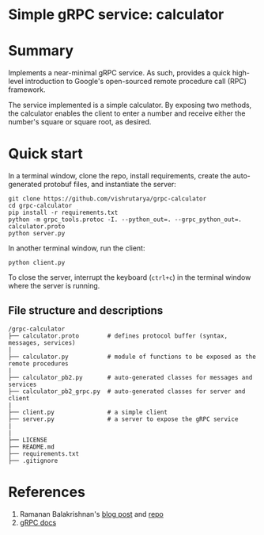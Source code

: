 # Simple gRPC service: calculator

# Summary

Implements a near-minimal gRPC service. As such, provides a quick high-level introduction to Google's open-sourced remote procedure call (RPC) framework.

The service implemented is a simple calculator. By exposing two methods, the calculator enables the client to enter a number and receive either the number's square or square root, as desired.

# Quick start

In a terminal window, clone the repo, install requirements, create the auto-generated protobuf files, and instantiate the server:
```
git clone https://github.com/vishrutarya/grpc-calculator
cd grpc-calculator
pip install -r requirements.txt
python -m grpc_tools.protoc -I. --python_out=. --grpc_python_out=. calculator.proto
python server.py
```

In another terminal window, run the client:
```
python client.py
```

To close the server, interrupt the keyboard (`ctrl+c`) in the terminal window where the server is running.


## File structure and descriptions

```
/grpc-calculator
├── calculator.proto        # defines protocol buffer (syntax, messages, services)
|
├── calculator.py           # module of functions to be exposed as the remote procedures
|
├── calculator_pb2.py       # auto-generated classes for messages and services
├── calculator_pb2_grpc.py  # auto-generated classes for server and client
|
├── client.py               # a simple client
├── server.py               # a server to expose the gRPC service
|
|
├── LICENSE
├── README.md
├── requirements.txt        
├── .gitignore
```

# References

1. Ramanan Balakrishnan's [blog post](https://engineering.semantics3.com/6c4e25f0c506) and [repo](https://github.com/ramananbalakrishnan/basic-grpc-python)
2. [gRPC docs](https://grpc.io/docs/)